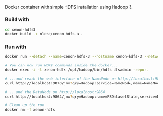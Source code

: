 Docker container with simple HDFS installation using Hadoop 3.

### Build with

```bash
cd xenon-hdfs3
docker build -t nlesc/xenon-hdfs-3 .
```

### Run with

```bash
docker run --detach --name=xenon-hdfs-3 --hostname xenon-hdfs-3 --network=host nlesc/xenon-hdfs-3

# You can now run HDFS commands inside the docker...
docker exec -i -t xenon-hdfs /opt/hadoop/bin/hdfs dfsadmin -report

# ...and reach the web interface of the NameNode on http://localhost:9870 
curl http://localhost:9870/jmx?qry=Hadoop:service=NameNode,name=NameNodeInfo

# ...and the DataNode on http://localhost:9864
curl http://localhost:9864/jmx?qry=Hadoop:name=FSDatasetState,service=DataNode 

# Clean up the run
docker rm -f xenon-hdfs
```
